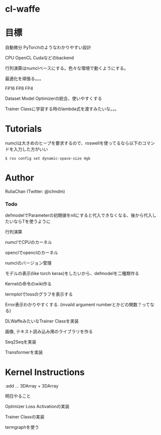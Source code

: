
# cl-waffe


# 目標

自動微分 PyTorchのようなわかりやすい設計

CPU OpenCL Cudaなどのbackend

行列演算はnumclベースにする。色々な環境で動くようにする。

最適化を頑張る。。。

FP16 FP8 FP4

Dataset Model Optimizerの統合、使いやすくする

Trainer Classに学習する時のlambda式を渡すみたいな。。。

# Tutorials

numclは大きめのヒープを要求するので、roswellを使ってるなら以下のコマンドを入力した方がいい

```
$ ros config set dynamic-space-size 4gb
```

# Author

RuliaChan (Twitter: @ichndm)

### Todo

defmodelでParameterの初期値をnilにすると代入できなくなる、後から代入したいならTを使うように

行列演算

numclでCPUのカーネル

openclでopenclのカーネル

numclのバージョン管理

モデルの表示(like torch keras)をしたいから、defmodelを二種類作る

Kernelの命令のwiki作る

termplotでlossのグラフを表示する

Error表示わかりやすくする. (invaild argument numberとかどの関数？ってなる)

DLWaffeみたいなTrainer Classを実装

画像, テキスト読み込み用のライブラリを作る

Seq2Seqを実装

Transformerを実装

# Kernel Instructions

:add ... 3DArray + 3DArray

明日やること

Optimizer Loss Activationの実装

Trainer Classの実装

termgraphを使う